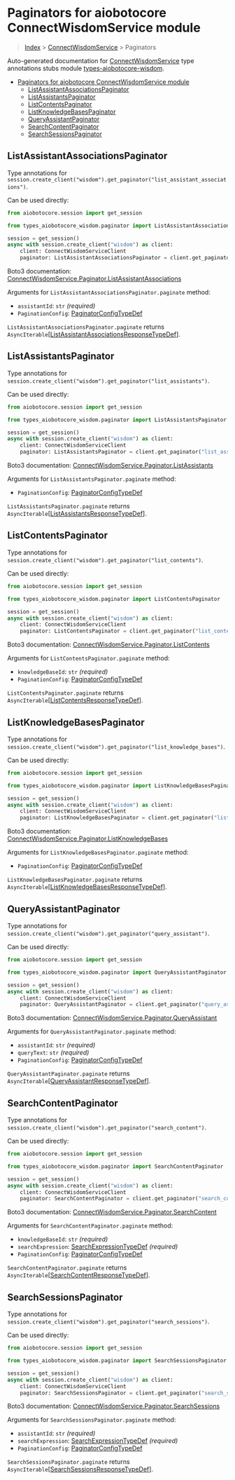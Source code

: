 <a id="paginators-for-aiobotocore-connectwisdomservice-module"></a>

# Paginators for aiobotocore ConnectWisdomService module

> [Index](..) > [ConnectWisdomService](.) > Paginators

Auto-generated documentation for
[ConnectWisdomService](https://boto3.amazonaws.com/v1/documentation/api/latest/reference/services/wisdom.html#ConnectWisdomService)
type annotations stubs module
[types-aiobotocore-wisdom](https://pypi.org/project/types-aiobotocore-wisdom/).

- [Paginators for aiobotocore ConnectWisdomService module](#paginators-for-aiobotocore-connectwisdomservice-module)
  - [ListAssistantAssociationsPaginator](#listassistantassociationspaginator)
  - [ListAssistantsPaginator](#listassistantspaginator)
  - [ListContentsPaginator](#listcontentspaginator)
  - [ListKnowledgeBasesPaginator](#listknowledgebasespaginator)
  - [QueryAssistantPaginator](#queryassistantpaginator)
  - [SearchContentPaginator](#searchcontentpaginator)
  - [SearchSessionsPaginator](#searchsessionspaginator)

<a id="listassistantassociationspaginator"></a>

## ListAssistantAssociationsPaginator

Type annotations for
`session.create_client("wisdom").get_paginator("list_assistant_associations")`.

Can be used directly:

```python
from aiobotocore.session import get_session

from types_aiobotocore_wisdom.paginator import ListAssistantAssociationsPaginator

session = get_session()
async with session.create_client("wisdom") as client:
    client: ConnectWisdomServiceClient
    paginator: ListAssistantAssociationsPaginator = client.get_paginator("list_assistant_associations")
```

Boto3 documentation:
[ConnectWisdomService.Paginator.ListAssistantAssociations](https://boto3.amazonaws.com/v1/documentation/api/latest/reference/services/wisdom.html#ConnectWisdomService.Paginator.ListAssistantAssociations)

Arguments for `ListAssistantAssociationsPaginator.paginate` method:

- `assistantId`: `str` *(required)*
- `PaginationConfig`:
  [PaginatorConfigTypeDef](./type_defs.md#paginatorconfigtypedef)

`ListAssistantAssociationsPaginator.paginate` returns
`AsyncIterable`\[[ListAssistantAssociationsResponseTypeDef](./type_defs.md#listassistantassociationsresponsetypedef)\].

<a id="listassistantspaginator"></a>

## ListAssistantsPaginator

Type annotations for
`session.create_client("wisdom").get_paginator("list_assistants")`.

Can be used directly:

```python
from aiobotocore.session import get_session

from types_aiobotocore_wisdom.paginator import ListAssistantsPaginator

session = get_session()
async with session.create_client("wisdom") as client:
    client: ConnectWisdomServiceClient
    paginator: ListAssistantsPaginator = client.get_paginator("list_assistants")
```

Boto3 documentation:
[ConnectWisdomService.Paginator.ListAssistants](https://boto3.amazonaws.com/v1/documentation/api/latest/reference/services/wisdom.html#ConnectWisdomService.Paginator.ListAssistants)

Arguments for `ListAssistantsPaginator.paginate` method:

- `PaginationConfig`:
  [PaginatorConfigTypeDef](./type_defs.md#paginatorconfigtypedef)

`ListAssistantsPaginator.paginate` returns
`AsyncIterable`\[[ListAssistantsResponseTypeDef](./type_defs.md#listassistantsresponsetypedef)\].

<a id="listcontentspaginator"></a>

## ListContentsPaginator

Type annotations for
`session.create_client("wisdom").get_paginator("list_contents")`.

Can be used directly:

```python
from aiobotocore.session import get_session

from types_aiobotocore_wisdom.paginator import ListContentsPaginator

session = get_session()
async with session.create_client("wisdom") as client:
    client: ConnectWisdomServiceClient
    paginator: ListContentsPaginator = client.get_paginator("list_contents")
```

Boto3 documentation:
[ConnectWisdomService.Paginator.ListContents](https://boto3.amazonaws.com/v1/documentation/api/latest/reference/services/wisdom.html#ConnectWisdomService.Paginator.ListContents)

Arguments for `ListContentsPaginator.paginate` method:

- `knowledgeBaseId`: `str` *(required)*
- `PaginationConfig`:
  [PaginatorConfigTypeDef](./type_defs.md#paginatorconfigtypedef)

`ListContentsPaginator.paginate` returns
`AsyncIterable`\[[ListContentsResponseTypeDef](./type_defs.md#listcontentsresponsetypedef)\].

<a id="listknowledgebasespaginator"></a>

## ListKnowledgeBasesPaginator

Type annotations for
`session.create_client("wisdom").get_paginator("list_knowledge_bases")`.

Can be used directly:

```python
from aiobotocore.session import get_session

from types_aiobotocore_wisdom.paginator import ListKnowledgeBasesPaginator

session = get_session()
async with session.create_client("wisdom") as client:
    client: ConnectWisdomServiceClient
    paginator: ListKnowledgeBasesPaginator = client.get_paginator("list_knowledge_bases")
```

Boto3 documentation:
[ConnectWisdomService.Paginator.ListKnowledgeBases](https://boto3.amazonaws.com/v1/documentation/api/latest/reference/services/wisdom.html#ConnectWisdomService.Paginator.ListKnowledgeBases)

Arguments for `ListKnowledgeBasesPaginator.paginate` method:

- `PaginationConfig`:
  [PaginatorConfigTypeDef](./type_defs.md#paginatorconfigtypedef)

`ListKnowledgeBasesPaginator.paginate` returns
`AsyncIterable`\[[ListKnowledgeBasesResponseTypeDef](./type_defs.md#listknowledgebasesresponsetypedef)\].

<a id="queryassistantpaginator"></a>

## QueryAssistantPaginator

Type annotations for
`session.create_client("wisdom").get_paginator("query_assistant")`.

Can be used directly:

```python
from aiobotocore.session import get_session

from types_aiobotocore_wisdom.paginator import QueryAssistantPaginator

session = get_session()
async with session.create_client("wisdom") as client:
    client: ConnectWisdomServiceClient
    paginator: QueryAssistantPaginator = client.get_paginator("query_assistant")
```

Boto3 documentation:
[ConnectWisdomService.Paginator.QueryAssistant](https://boto3.amazonaws.com/v1/documentation/api/latest/reference/services/wisdom.html#ConnectWisdomService.Paginator.QueryAssistant)

Arguments for `QueryAssistantPaginator.paginate` method:

- `assistantId`: `str` *(required)*
- `queryText`: `str` *(required)*
- `PaginationConfig`:
  [PaginatorConfigTypeDef](./type_defs.md#paginatorconfigtypedef)

`QueryAssistantPaginator.paginate` returns
`AsyncIterable`\[[QueryAssistantResponseTypeDef](./type_defs.md#queryassistantresponsetypedef)\].

<a id="searchcontentpaginator"></a>

## SearchContentPaginator

Type annotations for
`session.create_client("wisdom").get_paginator("search_content")`.

Can be used directly:

```python
from aiobotocore.session import get_session

from types_aiobotocore_wisdom.paginator import SearchContentPaginator

session = get_session()
async with session.create_client("wisdom") as client:
    client: ConnectWisdomServiceClient
    paginator: SearchContentPaginator = client.get_paginator("search_content")
```

Boto3 documentation:
[ConnectWisdomService.Paginator.SearchContent](https://boto3.amazonaws.com/v1/documentation/api/latest/reference/services/wisdom.html#ConnectWisdomService.Paginator.SearchContent)

Arguments for `SearchContentPaginator.paginate` method:

- `knowledgeBaseId`: `str` *(required)*
- `searchExpression`:
  [SearchExpressionTypeDef](./type_defs.md#searchexpressiontypedef)
  *(required)*
- `PaginationConfig`:
  [PaginatorConfigTypeDef](./type_defs.md#paginatorconfigtypedef)

`SearchContentPaginator.paginate` returns
`AsyncIterable`\[[SearchContentResponseTypeDef](./type_defs.md#searchcontentresponsetypedef)\].

<a id="searchsessionspaginator"></a>

## SearchSessionsPaginator

Type annotations for
`session.create_client("wisdom").get_paginator("search_sessions")`.

Can be used directly:

```python
from aiobotocore.session import get_session

from types_aiobotocore_wisdom.paginator import SearchSessionsPaginator

session = get_session()
async with session.create_client("wisdom") as client:
    client: ConnectWisdomServiceClient
    paginator: SearchSessionsPaginator = client.get_paginator("search_sessions")
```

Boto3 documentation:
[ConnectWisdomService.Paginator.SearchSessions](https://boto3.amazonaws.com/v1/documentation/api/latest/reference/services/wisdom.html#ConnectWisdomService.Paginator.SearchSessions)

Arguments for `SearchSessionsPaginator.paginate` method:

- `assistantId`: `str` *(required)*
- `searchExpression`:
  [SearchExpressionTypeDef](./type_defs.md#searchexpressiontypedef)
  *(required)*
- `PaginationConfig`:
  [PaginatorConfigTypeDef](./type_defs.md#paginatorconfigtypedef)

`SearchSessionsPaginator.paginate` returns
`AsyncIterable`\[[SearchSessionsResponseTypeDef](./type_defs.md#searchsessionsresponsetypedef)\].
